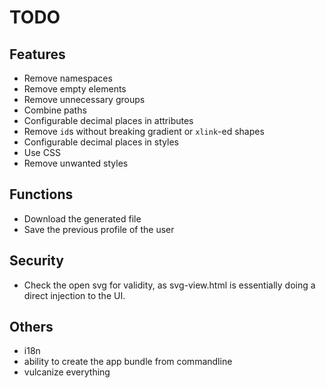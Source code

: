 # TODO

## Features

* Remove namespaces 
* Remove empty elements 
* Remove unnecessary groups 
* Combine paths 
* Configurable decimal places in attributes 
* Remove `id`s without breaking gradient or `xlink`-ed shapes 
* Configurable decimal places in styles 
* Use CSS 
* Remove unwanted styles 

## Functions

* Download the generated file
* Save the previous profile of the user

## Security

* Check the open svg for validity, as svg-view.html is essentially doing a direct injection to the UI.

## Others

* i18n
* ability to create the app bundle from commandline
* vulcanize everything
